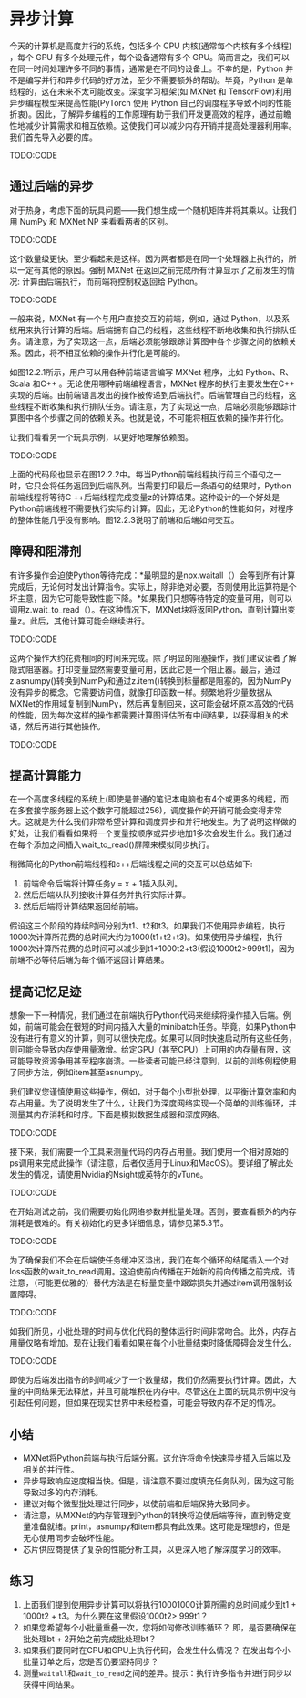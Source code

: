 

<!--
 * @version:
 * @Author:  StevenJokess https://github.com/StevenJokess
 * @Date: 2020-07-14 22:13:18
 * @LastEditors:  StevenJokess https://github.com/StevenJokess
 * @LastEditTime: 2020-08-30 21:35:59
 * @Description:MT， improve
 * @TODO::
 * @Reference:http://preview.d2l.ai/d2l-en/master/chapter_computational-performance/async-computation.html
-->

# 异步计算

今天的计算机是高度并行的系统，包括多个 CPU 内核(通常每个内核有多个线程) ，每个 GPU 有多个处理元件，每个设备通常有多个 GPU。简而言之，我们可以在同一时间处理许多不同的事情，通常是在不同的设备上。不幸的是，Python 并不是编写并行和异步代码的好方法，至少不需要额外的帮助。毕竟，Python 是单线程的，这在未来不太可能改变。深度学习框架(如 MXNet 和 TensorFlow)利用异步编程模型来提高性能(PyTorch 使用 Python 自己的调度程序导致不同的性能折衷)。因此，了解异步编程的工作原理有助于我们开发更高效的程序，通过前瞻性地减少计算需求和相互依赖。这使我们可以减少内存开销并提高处理器利用率。我们首先导入必要的库。

TODO:CODE

## 通过后端的异步

对于热身，考虑下面的玩具问题——我们想生成一个随机矩阵并将其乘以。让我们用 NumPy 和 MXNet NP 来看看两者的区别。

TODO:CODE

这个数量级更快。至少看起来是这样。因为两者都是在同一个处理器上执行的，所以一定有其他的原因。强制 MXNet 在返回之前完成所有计算显示了之前发生的情况: 计算由后端执行，而前端将控制权返回给 Python。

TODO:CODE

一般来说，MXNet 有一个与用户直接交互的前端，例如，通过 Python，以及系统用来执行计算的后端。后端拥有自己的线程，这些线程不断地收集和执行排队任务。请注意，为了实现这一点，后端必须能够跟踪计算图中各个步骤之间的依赖关系。因此，将不相互依赖的操作并行化是可能的。

如图12.2.1所示，用户可以用各种前端语言编写 MXNet 程序，比如 Python、R、Scala 和C++ 。无论使用哪种前端编程语言，MXNet 程序的执行主要发生在C++ 实现的后端。由前端语言发出的操作被传递到后端执行。后端管理自己的线程，这些线程不断收集和执行排队任务。请注意，为了实现这一点，后端必须能够跟踪计算图中各个步骤之间的依赖关系。也就是说，不可能将相互依赖的操作并行化。

让我们看看另一个玩具示例，以更好地理解依赖图。

TODO:CODE

上面的代码段也显示在图12.2.2中。每当Python前端线程执行前三个语句之一时，它只会将任务返回到后端队列。当需要打印最后一条语句的结果时，Python前端线程将等待C ++后端线程完成变量z的计算结果。这种设计的一个好处是Python前端线程不需要执行实际的计算。因此，无论Python的性能如何，对程序的整体性能几乎没有影响。图12.2.3说明了前端和后端如何交互。

## 障碍和阻滞剂

有许多操作会迫使Python等待完成：*最明显的是npx.waitall（）会等到所有计算完成后，无论何时发出计算指令。实际上，除非绝对必要，否则使用此运算符是个坏主意，因为它可能导致性能下降。*如果我们只想等待特定的变量可用，则可以调用z.wait_to_read（）。在这种情况下，MXNet块将返回Python，直到计算出变量z。此后，其他计算可能会继续进行。

TODO:CODE

这两个操作大约花费相同的时间来完成。除了明显的阻塞操作，我们建议读者了解隐式阻塞器。打印变量显然需要变量可用，因此它是一个阻止器。最后，通过z.asnumpy()转换到NumPy和通过z.item()转换到标量都是阻塞的，因为NumPy没有异步的概念。它需要访问值，就像打印函数一样。频繁地将少量数据从MXNet的作用域复制到NumPy，然后再复制回来，这可能会破坏原本高效的代码的性能，因为每次这样的操作都需要计算图评估所有中间结果，以获得相关的术语，然后再进行其他操作。

TODO:CODE

## 提高计算能力

在一个高度多线程的系统上(即使是普通的笔记本电脑也有4个或更多的线程，而在多套接字服务器上这个数字可能超过256)，调度操作的开销可能会变得非常大。这就是为什么我们非常希望计算和调度异步和并行地发生。为了说明这样做的好处，让我们看看如果将一个变量按顺序或异步地加1多次会发生什么。我们通过在每个添加之间插入wait_to_read()屏障来模拟同步执行。

稍微简化的Python前端线程和c++后端线程之间的交互可以总结如下:

1. 前端命令后端将计算任务y = x + 1插入队列。
1. 然后后端从队列接收计算任务并执行实际计算。
1. 然后后端将计算结果返回给前端。

假设这三个阶段的持续时间分别为t1、t2和t3。如果我们不使用异步编程，执行1000次计算所花费的总时间大约为1000(t1+t2+t3)。如果使用异步编程，执行1000次计算所花费的总时间可以减少到t1+1000t2+t3(假设1000t2>999t1)，因为前端不必等待后端为每个循环返回计算结果。

## 提高记忆足迹

想象一下一种情况，我们通过在前端执行Python代码来继续将操作插入后端。例如，前端可能会在很短的时间内插入大量的minibatch任务。毕竟，如果Python中没有进行有意义的计算，则可以很快完成。如果可以同时快速启动所有这些任务，则可能会导致内存使用量激增。给定GPU（甚至CPU）上可用的内存量有限，这可能导致资源争用甚至程序崩溃。一些读者可能已经注意到，以前的训练例程使用了同步方法，例如item甚至asnumpy。

我们建议您谨慎使用这些操作，例如，对于每个小型批处理，以平衡计算效率和内存占用量。为了说明发生了什么，让我们为深度网络实现一个简单的训练循环，并测量其内存消耗和时序。下面是模拟数据生成器和深度网络。

TODO:CODE

接下来，我们需要一个工具来测量代码的内存占用量。我们使用一个相对原始的ps调用来完成此操作（请注意，后者仅适用于Linux和MacOS）。要详细了解此处发生的情况，请使用Nvidia的Nsight或英特尔的vTune。

TODO:CODE

在开始测试之前，我们需要初始化网络参数并批量处理。否则，要查看额外的内存消耗是很难的。有关初始化的更多详细信息，请参见第5.3节。

TODO:CODE

为了确保我们不会在后端使任务缓冲区溢出，我们在每个循环的结尾插入一个对loss函数的wait_to_read调用。这迫使前向传播在开始新的前向传播之前完成。请注意，（可能更优雅的）替代方法是在标量变量中跟踪损失并通过item调用强制设置障碍。

TODO:CODE

如我们所见，小批处理的时间与优化代码的整体运行时间非常吻合。此外，内存占用量仅略有增加。现在让我们看看如果在每个小批量结束时降低障碍会发生什么。

TODO:CODE

即使为后端发出指令的时间减少了一个数量级，我们仍然需要执行计算。因此，大量的中间结果无法释放，并且可能堆积在内存中。尽管这在上面的玩具示例中没有引起任何问题，但如果在现实世界中未经检查，可能会导致内存不足的情况。

## 小结

* MXNet将Python前端与执行后端分离。这允许将命令快速异步插入后端​​以及相关的并行性。
* 异步导致响应速度相当快。但是，请注意不要过度填充任务队列，因为这可能导致过多的内存消耗。
* 建议对每个微型批处理进行同步，以使前端和后端保持大致同步。
* 请注意，从MXNet的内存管理到Python的转换将迫使后端等待，直到特定变量准备就绪。print，asnumpy和item都具有此效果。这可能是理想的，但是无心使用同步会破坏性能。
* 芯片供应商提供了复杂的性能分析工具，以更深入地了解深度学习的效率。

## 练习

1. 上面我们提到使用异步计算可以将执行10001000计算所需的总时间减少到t1 + 1000t2 + t3。为什么要在这里假设1000t2> 999t1？
2. 如果您希望每个小批量重叠一次，您将如何修改训练循环？ 即，是否要确保在批处理bt + 2开始之前完成批处理bt？
3. 如果我们要同时在CPU和GPU上执行代码，会发生什么情况？ 在发出每个小批量订单之后，您是否仍要坚持同步？
4. 测量`waitall`和`wait_to_read`之间的差异。提示：执行许多指令并进行同步以获得中间结果。
